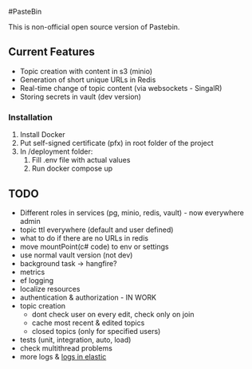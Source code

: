 #PasteBin

This is non-official open source version of Pastebin.

## Current Features
- Topic creation with content in s3 (minio)
- Generation of short unique URLs in Redis
- Real-time change of topic content (via websockets - SingalR)
- Storing secrets in vault (dev version)

### Installation
1.  Install Docker
2.  Put self-signed certificate (pfx) in root folder of the project
3. In /deployment folder:
	1. Fill .env file with actual values
	2. Run docker compose up

## TODO
- Different roles in services (pg, minio, redis, vault) - now everywhere admin
- topic ttl everywhere (default and user defined)
- what to do if there are no URLs in redis
- move mountPoint(c# code) to env or settings
- use normal vault version (not dev)
- background task -> hangfire?
- metrics
- ef logging
- localize resources
- authentication & authorization - IN WORK
- topic creation
	- dont check user on every edit, check only on join
	- cache most recent & edited topics
	- closed topics (only for specified users)
- tests (unit, integration, auto, load)
- check multithread problems
- more logs & [logs in elastic](https://learn.microsoft.com/ru-ru/dotnet/core/extensions/logging?tabs=command-line "logs in elastic")